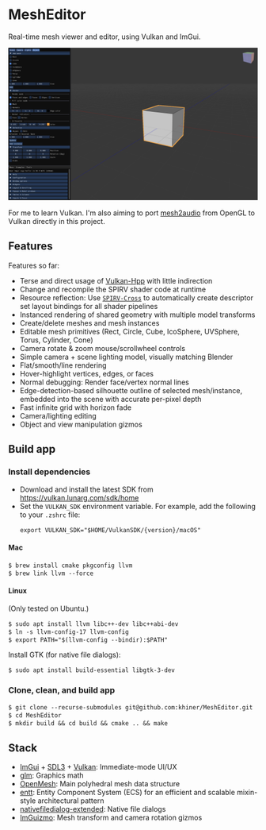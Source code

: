 # MeshEditor

Real-time mesh viewer and editor, using Vulkan and ImGui.

![](screenshot.png)

For me to learn Vulkan.
I'm also aiming to port [mesh2audio](https://github.com/khiner/mesh2audio) from OpenGL to Vulkan directly in this project.

## Features

Features so far:
* Terse and direct usage of [Vulkan-Hpp](https://github.com/KhronosGroup/Vulkan-Hpp) with little indirection
* Change and recompile the SPIRV shader code at runtime
* Resource reflection: Use [`SPIRV-Cross`](https://github.com/KhronosGroup/SPIRV-Cross) to automatically create descriptor set layout bindings for all shader pipelines
* Instanced rendering of shared geometry with multiple model transforms
* Create/delete meshes and mesh instances
* Editable mesh primitives (Rect, Circle, Cube, IcoSphere, UVSphere, Torus, Cylinder, Cone)
* Camera rotate & zoom mouse/scrollwheel controls
* Simple camera + scene lighting model, visually matching Blender
* Flat/smooth/line rendering
* Hover-highlight vertices, edges, or faces
* Normal debugging: Render face/vertex normal lines
* Edge-detection-based silhouette outline of selected mesh/instance, embedded into the scene with accurate per-pixel depth
* Fast infinite grid with horizon fade
* Camera/lighting editing
* Object and view manipulation gizmos

## Build app

### Install dependencies

- Download and install the latest SDK from https://vulkan.lunarg.com/sdk/home
- Set the `VULKAN_SDK` environment variable.
  For example, add the following to your `.zshrc` file:
  ```shell
  export VULKAN_SDK="$HOME/VulkanSDK/{version}/macOS"
  ```

#### Mac

```shell
$ brew install cmake pkgconfig llvm
$ brew link llvm --force
```

#### Linux

(Only tested on Ubuntu.)

```shell
$ sudo apt install llvm libc++-dev libc++abi-dev
$ ln -s llvm-config-17 llvm-config
$ export PATH="$(llvm-config --bindir):$PATH"
```

Install GTK (for native file dialogs):

```shell
$ sudo apt install build-essential libgtk-3-dev
```

### Clone, clean, and build app

```shell
$ git clone --recurse-submodules git@github.com:khiner/MeshEditor.git
$ cd MeshEditor
$ mkdir build && cd build && cmake .. && make
```

## Stack

- [ImGui](https://github.com/ocornut/imgui) + [SDL3](https://github.comlibsdl-org/SDL) + [Vulkan](https://www.vulkan.org/): Immediate-mode UI/UX
- [glm](https://github.com/g-truc/glm): Graphics math
- [OpenMesh](https://gitlab.vci.rwth-aachen.de:9000/OpenMesh/OpenMesh): Main polyhedral mesh data structure
- [entt](https://github.com/skypjack/entt): Entity Component System (ECS) for an efficient and scalable mixin-style architectural pattern
- [nativefiledialog-extended](https://github.com/btzynativefiledialog-extended): Native file dialogs
- [ImGuizmo](https://github.com/CedricGuillemet/ImGuizmo): Mesh transform and camera rotation gizmos
